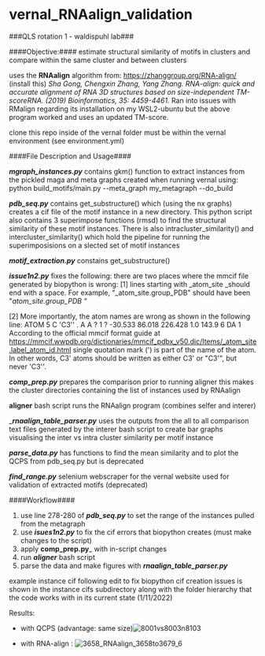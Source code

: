 # vernal_RNAalign_validation
###QLS rotation 1 - waldispuhl lab###

####Objective:####
estimate structural similarity of motifs in clusters and compare within the same cluster and between clusters

uses the __RNAalign__ algorithm from: <https://zhanggroup.org/RNA-align/> (install this)
_Sha Gong, Chengxin Zhang, Yang Zhang. RNA-align: quick and accurate alignment of RNA 3D structures based on size-independent TM-scoreRNA. (2019) Bioinformatics, 35: 4459-4461._
Ran into issues with RMalign regarding its installation on my WSL2-ubuntu but the above program worked and uses an updated TM-score.

clone this repo inside of the vernal folder
must be within the vernal environment (see environment.yml)

####File Description and Usage####

___mgraph_instances.py___ contains gkm() function to extract instances from the pickled maga and meta graphs created when running vernal using: python build_motifs/main.py --meta_graph my_metagraph --do_build

___pdb_seq.py___ contains get_substructure() which (using the nx graphs) creates a cif file of the motif instance in a new directory.
This python script also contains 3 superimpose functions (rmsd) to find the structural similarity of these motif instances.
There is also intracluster_similarity() and intercluster_similarity() which hold the pipeline for running the superimposisions on a slected set of motif instances

___motif_extraction.py___ constains get_substructure()

___issue1n2.py___ fixes the following:
there are two places where the mmcif file generated by biopython is wrong:
[1] lines starting with _atom_site _should end with a space. For example,
"_atom_site.group_PDB"
should have been
"_atom_site.group_PDB "_

[2] More importantly, the atom names are wrong as shown in the following line:
ATOM 5     C 'C3'' . A A ? 1    ? -30.533  86.018  226.428 1.0 143.9  6    DA 1
According to the official mmcif format guide at
https://mmcif.wwpdb.org/dictionaries/mmcif_pdbx_v50.dic/Items/_atom_site.label_atom_id.html
single quotation mark (') is part of the name of the atom. In other words, C3' atoms should be written as either C3' or "C3'", but never 'C3''.

___comp_prep.py___ prepares the comparison prior to running aligner this makes the cluster directories containing the list of instances used by RNAalign

____aligner____ bash script runs the RNAalign program (combines selfer and interer)

____rnaalign_table_parser.py___ uses the outputs from the all to all comparison text files generated by the interer bash script to create bar graphs visualising the inter vs intra cluster similarity per motif instance

___parse_data.py___ has functions to find the mean similarity and to plot the QCPS from pdb_seq.py but is deprecated

___find_range.py___ selenium webscraper for the vernal website used for validation of extracted motifs (deprecated)

####Workflow####
1. use line 278-280 of ___pdb_seq.py___ to set the range of the instances pulled from the metagraph
2. use ___isues1n2.py___ to fix the cif errors that biopython creates (must make changes to the script)
3. apply __comp_prep.py___ with in-script changes 
4. run ___aligner___ bash script
5. parse the data and make figures with ___rnaalign_table_parser.py___

example instance cif following edit to fix biopython cif creation issues is shown in the instance cifs subdirectory along with the folder hierarchy that the code works with in its current state (1/11/2022)

Results:
* with QCPS (advantage: same size)![8001vs8003n8103](https://user-images.githubusercontent.com/78826185/149050915-a61cd4c7-a036-41be-9e4d-49c4514abb64.png)

* with RNA-align : ![3658_RNAalign_3658to3679_6](https://user-images.githubusercontent.com/78826185/149050945-75ac601b-fab4-4477-a656-3fbc2a280924.png)
